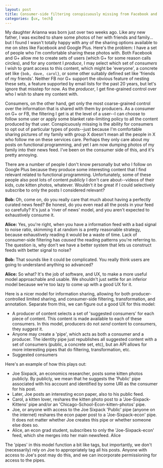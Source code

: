 ```yaml
---
layout: post
title: Consumer-side filtering conspicuously missing from Facebook and Google Plus
categories: [ux, tech]
---
```


My daughter Arianna was born just over two weeks ago. Like any new father, I was excited to share some photos of her with friends and family... but I found I wasn't totally happy with any of the sharing options available to me on sites like Facebook and Google Plus. Here's the problem: I have a set of people who I'm comfortable sharing these photos with. Both Facebook and G+ allow me to create sets of users (which G+ for some reason calls circles), and for any content I _produce_, I may select which set of _consumers_ I wish to grant access to this content, which might be 'everyone', a concrete set like `{bob, dave, carol}`, or some other suitably defined set like 'friends of my friends'. Neither FB nor G+ support the obvious feature of nesting these sets, a feature supported by email lists for the past 20 years, but let's ignore that misstep for now. As the _producer_, I get fine-grained control over who I wish to share my content with.

Consumers, on the other hand, get only the most coarse-grained control over the information that is shared with them by producers. As a consumer on G+ or FB, the filtering I get is at the level of a user--I can choose to follow some user or apply some blanket rate-limiting policy to all the content produced by that user. Conspicuously missing is the ability for consumers to opt out of particular types of posts--just because I'm comfortable sharing pictures of my family with group X doesn't mean all the people in X who follow me on these services care. Perhaps they only care about my posts on functional programming, and yet I am now dumping photos of my family into their news feed. I've been on the consumer side of this, and it's pretty annoying. 

There are a number of people I don't know personally but who I follow on Google Plus because they produce some interesting content that I find relevant related to functional programming. Unfortunately, some of these people also post lots of content *publicly* I don't care about--videos of their kids, cute kitten photos, whatever. Wouldn't it be great if I could selectively subscribe to only the posts I considered relevant?

__Bob:__ Oh, come on, do you really care that much about having a perfectly curated news feed? Be honest, do you even read all the posts in your feed so carefully? It's just a 'river of news' model, and you aren't expected to exhaustively consume it.

__Alice:__ Yes, you're right, when you have a information feed with a bad signal to noise ratio, skimming it at random is a pretty reasonable strategy, because exhaustively reading it would be a waste of time. Lack of consumer-side filtering has *caused* the reading patterns you're referring to. The question is, why don't we have a better system that lets us construct feeds with better signal to noise?

__Bob:__ That sounds like it could be complicated. You really think users are going to understand anything so advanced?

__Alice:__ So what? It's the job of software, and UX, to make a more useful model approachable and usable. We shouldn't just settle for an inferior model because we're too lazy to come up with a good UX for it. 

Here is a nicer model for information sharing, allowing for both producer-controlled limited sharing, and consumer-side filtering, transformation, and annotation. Separate from this, we can figure out a good UX for this model:

* A producer of content selects a set of 'suggested consumers' for each piece of content. This content is made available to each of these consumers. In this model, producers do not _send_ content to consumers, they _suggest_ it.
* Anyone may create a 'pipe', which acts as both a consumer and a producer. The identity pipe just republishes all suggested content with a set of consumers (public, a concrete set, etc), but an API allows for more interesting pipes that do filtering, transformation, etc. 
* Suggested consumers 

Here's an example of how this plays out:

* Joe Sixpack, an economics researcher, posts some kitten photos publicly. By publicly, we mean that he suggests the 'Public' pipe associated with his account and identified by some URI as the consumer for his post.
* Later, Joe posts an interesting econ paper, also to his public feed.
* Carol, a kitten lover, reshares the kitten photo post to a 'Joe-Sixpack-Kittens' pipe and/or an 'Chicago-School-Econ-kitten-photos' pipe.
* Joe, or anyone with access to the Joe Sixpack 'Public' pipe (anyone on the internet) reshares the econ paper post to a 'Joe-Sixpack-econ' pipe. It does not matter whether Joe creates this pipe or whether someone else does so.
* Alice, an econ grad student, subscribes to only the 'Joe-Sixpack-econ' feed, which she merges into her main newsfeed. Alice

The 'pipes' in this model function a bit like tags, but importantly, we don't (necessarily) rely on Joe to appropriately tag all his posts. Anyone with access to Joe's post may do this, and we can incorporate permissioning for access to the pipes.
